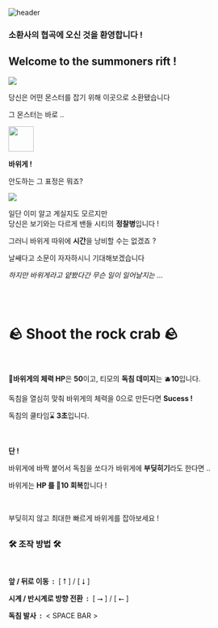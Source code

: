 ![header](https://capsule-render.vercel.app/api?type=waving&color=auto&height=200&section=header&text=Minkyu%20Shin&fontSize=32)

### 소환사의 협곡에 오신 것을 환영합니다 !
## Welcome to the summoners rift !

![](https://i.namu.wiki/i/PkfdcxuA7nVdMYMwEvyIdsvk0Kx3RQk2x9DzIbtRwtLXnUNZEX6UtpztPTrZIouvt8_ro7-t-pma5vy-J2inPytwnjVD_rS-qzhfYiFPQEVvD3zbqTeY0kIAy8x8oVCY7zBytbJbXPSq237FkVXBOA.webp)

당신은 어떤 몬스터를 잡기 위해 이곳으로 소환됐습니다  

그 몬스터는 바로 ..

<img src="https://www.google.com/url?sa=i&url=https%3A%2F%2Fblog.naver.com%2Fyamhib%2F220925006960%3FviewType%3Dpc&psig=AOvVaw2uHZFTHSqZgUmeD4sHoIha&ust=1710227165406000&source=images&cd=vfe&opi=89978449&ved=0CBIQjRxqFwoTCMjfjefS64QDFQAAAAAdAAAAABAE" width="50" height="50"/>

**바위게 !**  

안도하는 그 표정은 뭐죠?  

![](https://upload2.inven.co.kr/upload/2018/06/06/bbs/i14781279030.png?MW=800)

일단 이미 알고 계실지도 모르지만  
당신은 보기와는 다르게 밴들 시티의 **정찰병**입니다 !  

그러니 바위게 따위에 **시간**을 낭비할 수는 없겠죠 ?

날쌔다고 소문이 자자하시니 기대해보겠습니다

*하지만 바위게라고 얕봤다간 무슨 일이 일어날지는 ...*

<br>
<br>

# &#129704; Shoot the rock crab &#129704;

<br>

**&#129408;바위게의 체력 HP**은 **50**이고, 티모의 **독침 데미지**는 &#129744;**10**입니다.  

독침을 열심히 맞춰 바위게의 체력을 0으로 만든다면 **Sucess !**  

독침의 쿨타임&#8987; **3초**입니다.

<br>

**단 !**  

바위게에 바짝 붙어서 독침을 쏘다가 바위게에 **부딪히기**라도 한다면 ..  

바위게는 **HP 를 &#128150;10 회복**합니다 !  


<br>

부딪히지 않고 최대한 빠르게 바위게를 잡아보세요 !


## 
### &#128736;&#65039; 조작 방법 &#128736;&#65039;
<br>

**앞 / 뒤로 이동&nbsp; :**&nbsp; [ &#11105; ] / [ &#11107; ]


**시계 / 반시계로 방향 전환&nbsp; :**&nbsp; [ &#11106; ] / [ &#11104; ]  

**독침 발사&nbsp; :**&nbsp; < SPACE BAR >

## 
</center>

 <br/>
